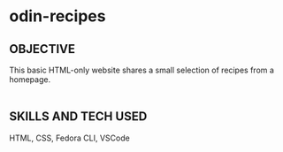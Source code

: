 # odin-recipes

## OBJECTIVE
This basic HTML-only website shares a small selection of recipes from a homepage.
<br><br>

## SKILLS AND TECH USED
HTML, CSS, Fedora CLI, VSCode
